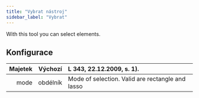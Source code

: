 ```yaml
---
title: "Vybrat nástroj"
sidebar_label: "Vybrat"
---
```



With this tool you can select elements.

## Konfigurace

| Majetek | Výchozí  | L 343, 22.12.2009, s. 1).                        |
| -------:|:--------:|:------------------------------------------------ |
|    mode | obdélník | Mode of selection. Valid are rectangle and lasso |
